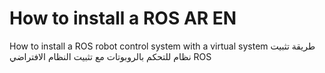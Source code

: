 # How to install a ROS AR EN
 How to install a ROS robot control system with a virtual system
طريقة تثبيت نظام للتحكم بالروبوتات مع تثبيت النظام الافتراضي ROS
